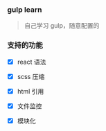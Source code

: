 ### gulp learn

> 自己学习 gulp，随意配置的

### 支持的功能

- [x] react 语法
- [x] scss 压缩
- [x] html 引用
- [x] 文件监控
- [x] 模块化

